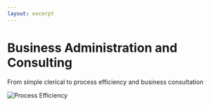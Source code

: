 ```yaml
---
layout: excerpt
---
```


# Business Administration and Consulting

From simple clerical to process efficiency and business consultation

![Process Efficiency](img\BusinessAdminProcess.jpg)
